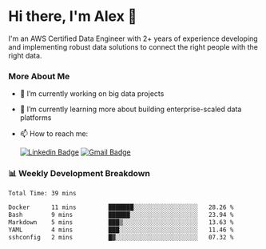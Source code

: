 # Hi there, I'm Alex  👋

I'm an AWS Certified Data Engineer with 2+ years of experience developing and implementing robust data solutions to connect the right people with the right data. 

### More About Me

- 🔭 I’m currently working on big data projects
- 🌱 I’m currently learning more about building enterprise-scaled data platforms
- 📫 How to reach me:

  [![Linkedin Badge](https://img.shields.io/badge/LinkedIn-0077B5?style=for-the-badge&logo=linkedin&logoColor=white)](https://www.linkedin.com/in/itsalexchen) [![Gmail Badge](https://img.shields.io/badge/Gmail-D14836?style=for-the-badge&logo=gmail&logoColor=white)](mailto:itsalexchen@gmail.com)




### 📊 Weekly Development Breakdown
<!--START_SECTION:waka-->

```txt
Total Time: 39 mins

Docker      11 mins         ███████░░░░░░░░░░░░░░░░░░   28.26 %
Bash        9 mins          ██████░░░░░░░░░░░░░░░░░░░   23.94 %
Markdown    5 mins          ███▒░░░░░░░░░░░░░░░░░░░░░   13.63 %
YAML        4 mins          ███░░░░░░░░░░░░░░░░░░░░░░   11.46 %
sshconfig   2 mins          █▓░░░░░░░░░░░░░░░░░░░░░░░   07.32 %
```

<!--END_SECTION:waka-->
